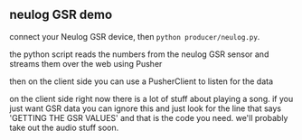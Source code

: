 ## neulog GSR demo

connect your Neulog GSR device, then `python producer/neulog.py`. 

the python script reads the numbers from the neulog GSR sensor and streams them
over the web using Pusher

then on the client side you can use a PusherClient to listen for the data

on the client side right now there is a lot of stuff about playing a song. if you just want GSR data you can ignore this and just look for the line that says 'GETTING THE GSR VALUES' and that is the code you need. we'll probably take out the audio stuff soon.

